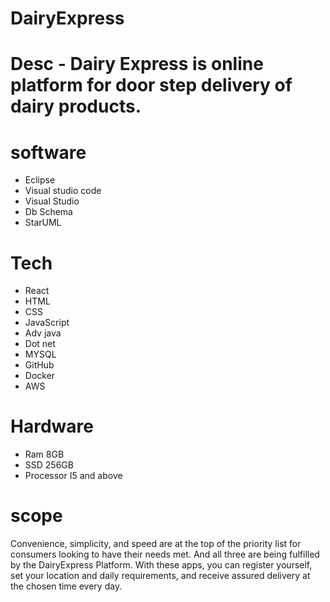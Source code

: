 # DairyExpress

# Desc - Dairy Express is online platform for door step delivery of dairy products. 

# software
- Eclipse 
- Visual studio code
- Visual Studio
- Db Schema
- StarUML

# Tech
- React
- HTML
- CSS
- JavaScript
- Adv java
- Dot net 
- MYSQL
- GitHub
- Docker
- AWS

# Hardware
- Ram 8GB
- SSD 256GB
- Processor I5 and above

# scope
Convenience, simplicity, and speed are at the top of the priority list for consumers looking to have their needs met.
And all three are being fulfilled by the DairyExpress Platform.
With these apps, you can register yourself, set your location and daily requirements, and receive assured delivery at the chosen time every day.

